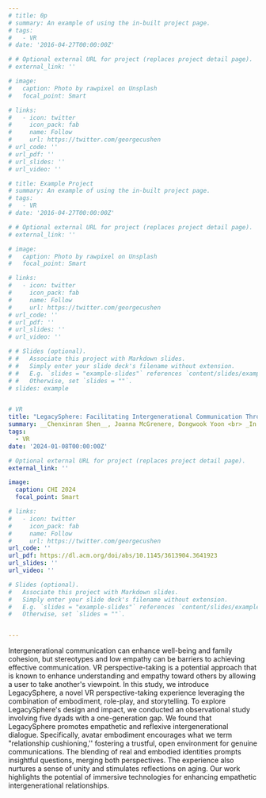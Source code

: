 ```yaml
---
# title: 0p
# summary: An example of using the in-built project page.
# tags:
#   - VR
# date: '2016-04-27T00:00:00Z'

# # Optional external URL for project (replaces project detail page).
# external_link: ''

# image:
#   caption: Photo by rawpixel on Unsplash
#   focal_point: Smart

# links:
#   - icon: twitter
#     icon_pack: fab
#     name: Follow
#     url: https://twitter.com/georgecushen
# url_code: ''
# url_pdf: ''
# url_slides: ''
# url_video: ''

# title: Example Project
# summary: An example of using the in-built project page.
# tags:
#   - VR
# date: '2016-04-27T00:00:00Z'

# # Optional external URL for project (replaces project detail page).
# external_link: ''

# image:
#   caption: Photo by rawpixel on Unsplash
#   focal_point: Smart

# links:
#   - icon: twitter
#     icon_pack: fab
#     name: Follow
#     url: https://twitter.com/georgecushen
# url_code: ''
# url_pdf: ''
# url_slides: ''
# url_video: ''

# # Slides (optional).
# #   Associate this project with Markdown slides.
# #   Simply enter your slide deck's filename without extension.
# #   E.g. `slides = "example-slides"` references `content/slides/example-slides.md`.
# #   Otherwise, set `slides = ""`.
# slides: example


# VR
title: "LegacySphere: Facilitating Intergenerational Communication Through Perspective-Taking and Storytelling in Embodied VR"
summary: __Chenxinran Shen__, Joanna McGrenere, Dongwook Yoon <br> _In Proceedings of the 2024 CHI Conference on Human Factors in Computing Systems 2024_ 
tags:
  - VR
date: '2024-01-08T00:00:00Z'

# Optional external URL for project (replaces project detail page).
external_link: ''

image:
  caption: CHI 2024
  focal_point: Smart

# links:
#   - icon: twitter
#     icon_pack: fab
#     name: Follow
#     url: https://twitter.com/georgecushen
url_code: ''
url_pdf: https://dl.acm.org/doi/abs/10.1145/3613904.3641923
url_slides: ''
url_video: ''

# Slides (optional).
#   Associate this project with Markdown slides.
#   Simply enter your slide deck's filename without extension.
#   E.g. `slides = "example-slides"` references `content/slides/example-slides.md`.
#   Otherwise, set `slides = ""`.


---
```

Intergenerational communication can enhance well-being and family cohesion, but stereotypes and low empathy can be barriers to achieving effective communication.
VR perspective-taking is a potential approach that is known to enhance understanding and empathy toward others by allowing a user to take another's viewpoint. In this study, we introduce LegacySphere, a novel VR perspective-taking experience leveraging the combination of embodiment, role-play, and storytelling. To explore LegacySphere's design and impact, we conducted an observational study involving five dyads with a one-generation gap. We found that LegacySphere promotes empathetic and reflexive intergenerational dialogue. Specifically, avatar embodiment encourages what we term "relationship cushioning,'' fostering a trustful, open environment for genuine communications. The blending of real and embodied identities prompts insightful questions, merging both perspectives. The experience also nurtures a sense of unity and stimulates reflections on aging. Our work highlights the potential of immersive technologies for enhancing empathetic intergenerational relationships.

